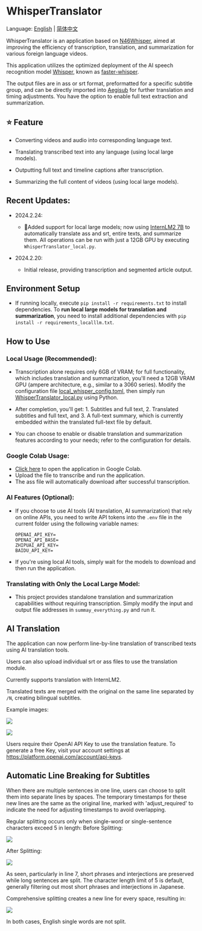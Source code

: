 # WhisperTranslator

Language: [English](./README.md) | [简体中文](./README_CN.md)

WhisperTranslator is an application based on [N46Whisper](https://github.com/Ayanaminn/N46Whisper), aimed at improving the efficiency of transcription, translation, and summarization for various foreign language videos.

This application utilizes the optimized deployment of the AI speech recognition model [Whisper](https://github.com/openai/whisper), known as [faster-whisper](https://github.com/guillaumekln/faster-whisper).

The output files are in ass or srt format, preformatted for a specific subtitle group, and can be directly imported into [Aegisub](https://github.com/Aegisub/Aegisub) for further translation and timing adjustments. You have the option to enable full text extraction and summarization.

## ⭐ Feature

- Converting videos and audio into corresponding language text.

- Translating transcribed text into any language (using local large models).

- Outputting full text and timeline captions after transcription.

- Summarizing the full content of videos (using local large models).

## Recent Updates:

- 2024.2.24:
  - 🤗Added support for local large models; now using [InternLM2 7B](https://github.com/InternLM/InternLM) to automatically translate ass and srt, entire texts, and summarize them. All operations can be run with just a 12GB GPU by executing `WhisperTranslator_local.py`.

- 2024.2.20:
  * Initial release, providing transcription and segmented article output.

## Environment Setup

- If running locally, execute `pip install -r requirements.txt` to install dependencies. To **run local large models for translation and summarization**, you need to install additional dependencies with `pip install -r requirements_localllm.txt`.

## How to Use

### Local Usage (Recommended):

- Transcription alone requires only 6GB of VRAM; for full functionality, which includes translation and summarization, you'll need a 12GB VRAM GPU (ampere architecture, e.g., similar to a 3060 series). Modify the configuration file [local_whisper_config.toml](local_whisper_config.toml), then simply run [WhisperTranslator_local.py](WhisperTranslator_local.py) using Python.

- After completion, you'll get: 1. Subtitles and full text, 2. Translated subtitles and full text, and 3. A full-text summary, which is currently embedded within the translated full-text file by default.

- You can choose to enable or disable translation and summarization features according to your needs; refer to the configuration for details.

### Google Colab Usage:

- [Click here](https://colab.research.google.com/github/sanbuphy/WhisperTranslator/blob/main/WhisperTranslator_colab.ipynb) to open the application in Google Colab.
- Upload the file to transcribe and run the application.
- The ass file will automatically download after successful transcription.

### AI Features (Optional):

- If you choose to use AI tools (AI translation, AI summarization) that rely on online APIs, you need to write API tokens into the `.env` file in the current folder using the following variable names:
    ```
    OPENAI_API_KEY=
    OPENAI_API_BASE=
    ZHIPUAI_API_KEY=
    BAIDU_API_KEY=
    ```

- If you're using local AI tools, simply wait for the models to download and then run the application.

### Translating with Only the Local Large Model:

- This project provides standalone translation and summarization capabilities without requiring transcription. Simply modify the input and output file addresses in `summay_everything.py` and run it.

## AI Translation

The application can now perform line-by-line translation of transcribed texts using AI translation tools.

Users can also upload individual srt or ass files to use the translation module.

Currently supports translation with InternLM2.

Translated texts are merged with the original on the same line separated by `/N`, creating bilingual subtitles.

Example images: 

[![](https://user-images.githubusercontent.com/49441654/224525469-18a43cbc-33b9-4b2f-b7ca-7ae0c1865b17.png)](https://user-images.githubusercontent.com/49441654/224525469-18a43cbc-33b9-4b2f-b783-7ae0c1865b17.png)

[![](https://user-images.githubusercontent.com/49441654/224525526-51e2123c-6e1c-427c-8d67-9ccd4a7e6630.png)](https://user-images.githubusercontent.com/49441654/224525526-51e2123c-6e1c-427c-8d67-9ccd4a7e6630.png)

Users require their OpenAI API Key to use the translation feature. To generate a free Key, visit your account settings at https://platform.openai.com/account/api-keys.

## Automatic Line Breaking for Subtitles

When there are multiple sentences in one line, users can choose to split them into separate lines by spaces. The temporary timestamps for these new lines are the same as the original line, marked with 'adjust_required' to indicate the need for adjusting timestamps to avoid overlapping.

Regular splitting occurs only when single-word or single-sentence characters exceed 5 in length:
Before Splitting:

[![](https://user-images.githubusercontent.com/49441654/225230578-2977511d-324f-463f-b783-fa9251df8e9f.PNG)](https://user-images.githubusercontent.com/49441654/225230578-2977511d-324f-463f-b783-fa9251df8e9f.PNG)

After Splitting:

[![](https://user-images.githubusercontent.com/49441654/225230645-efe8b26a-3392-4234-ad3f-f9b8d4e95d10.PNG)](https://user-images.githubusercontent.com/49441654/225230645-efe8b26a-3392-4234-ad3f-f9b8d4e95d10.PNG)

As seen, particularly in line 7, short phrases and interjections are preserved while long sentences are split. The character length limit of 5 is default, generally filtering out most short phrases and interjections in Japanese.

Comprehensive splitting creates a new line for every space, resulting in:

[![](https://user-images.githubusercontent.com/49441654/225231063-3e60561b-a821-4c61-8c8e-4ce53e6c1a12.PNG)](https://user-images.githubusercontent.com/49441654/225231063-3e60561b-a821-4c61-8c8e-4ce53e6c1a12.PNG)

In both cases, English single words are not split.
